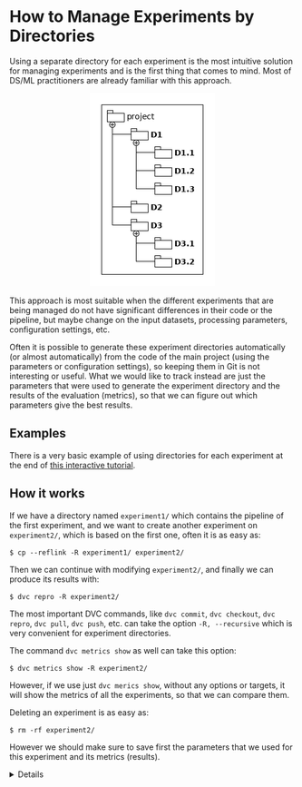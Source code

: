 # How to Manage Experiments by Directories

Using a separate directory for each experiment is the most intuitive solution
for managing experiments and is the first thing that comes to mind. Most of
DS/ML practitioners are already familiar with this approach.

<p align="center">
<img src="/static/img/user-guide/experiments/dirs.png" />
</p>

This approach is most suitable when the different experiments that are being
managed do not have significant differences in their code or the pipeline, but
maybe change on the input datasets, processing parameters, configuration
settings, etc.

Often it is possible to generate these experiment directories automatically (or
almost automatically) from the code of the main project (using the parameters or
configuration settings), so keeping them in Git is not interesting or useful.
What we would like to track instead are just the parameters that were used to
generate the experiment directory and the results of the evaluation (metrics),
so that we can figure out which parameters give the best results.

## Examples

There is a very basic example of using directories for each experiment at the
end of
[this interactive tutorial](https://katacoda.com/dvc/courses/basics/pipelines).

## How it works

If we have a directory named `experiment1/` which contains the pipeline of the
first experiment, and we want to create another experiment on `experiment2/`,
which is based on the first one, often it is as easy as:

```dvc
$ cp --reflink -R experiment1/ experiment2/
```

Then we can continue with modifying `experiment2/`, and finally we can produce
its results with:

```dvc
$ dvc repro -R experiment2/
```

The most important DVC commands, like `dvc commit`, `dvc checkout`, `dvc repro`,
`dvc pull`, `dvc push`, etc. can take the option `-R, --recursive` which is very
convenient for experiment directories.

The command `dvc metrics show` as well can take this option:

```dvc
$ dvc metrics show -R experiment2/
```

However, if we use just `dvc merics show`, without any options or targets, it
will show the metrics of all the experiments, so that we can compare them.

Deleting an experiment is as easy as:

```dvc
$ rm -rf experiment2/
```

However we should make sure to save first the parameters that we used for this
experiment and its metrics (results).

<details>

### Tip: Use a script to create experiments

When we build a pipeline we have to use some long `dvc run` commands, with lots
of options, to define stages. Doing all this manually is long and tedious and
error-prone. The recommended Linux practice in such cases is to record all the
commands in a bash script, which can then be used to build the whole pipeline at
once.

Some of the benefits of this approach are these:

- Typing mistakes while building the pipeline are avoided.
- Modification of the pipeline becomes easier and consistent (for example using
  find/replace).
- Building pipelines becomes flexible (for example bash variables can be used).
- Pipelines become reusable (other projects can copy/paste and customize them)

Using a script to create a pipeline is also very convenient when we want to
manage experiments with directories, because it allows us to customize the
experiment based on some options and parameters that we pass to the script.

This can further automate the process of creating a new experiment, producing
its results, saving them, and finally deleting the experiment directory. This
way we can automatically iterate for example over a large number of
hyper-parameters and save the corresponding results.

The implementation details actually depend on the specifics of each project.

</details>
